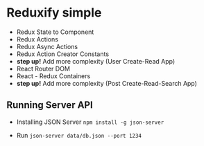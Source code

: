 # Reduxify simple

- Redux State to Component
- Redux Actions
- Redux Async Actions
- Redux Action Creator Constants
- __step up!__ Add more complexity (User Create-Read App)
- React Router DOM
- React - Redux Containers
- __step up!__ Add more complexity (Post Create-Read-Search App)

## Running Server API
- Installing JSON Server
``
npm install -g json-server
``

- Run
``
  json-server data/db.json --port 1234
``
